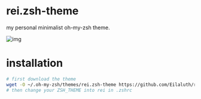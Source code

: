 # rei.zsh-theme
my personal minimalist oh-my-zsh theme.

![img](https://i.ibb.co/5BmFCpK/Screenshot-2022-04-06-23-18-31-35.jpg)

# installation

```bash
# first download the theme
wget -O ~/.oh-my-zsh/themes/rei.zsh-theme https://github.com/Eilaluth/rei/raw/main/.oh-my-zsh/themes/rei.zsh-theme
# then change your ZSH_THEME into rei in .zshrc
```
